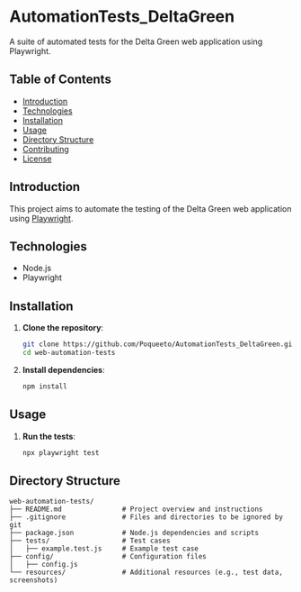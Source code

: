 # AutomationTests_DeltaGreen
A suite of automated tests for the Delta Green web application using Playwright.

## Table of Contents

- [Introduction](#introduction)
- [Technologies](#technologies)
- [Installation](#installation)
- [Usage](#usage)
- [Directory Structure](#directory-structure)
- [Contributing](#contributing)
- [License](#license)

## Introduction

This project aims to automate the testing of the Delta Green web application using [Playwright](https://playwright.dev/).

## Technologies

- Node.js
- Playwright

## Installation

1. **Clone the repository**:

    ```sh
    git clone https://github.com/Poqueeto/AutomationTests_DeltaGreen.git
    cd web-automation-tests
    ```

2. **Install dependencies**:

    ```sh
    npm install
    ```

## Usage

1. **Run the tests**:

    ```sh
    npx playwright test
    ```

## Directory Structure

```plaintext
web-automation-tests/
├── README.md               # Project overview and instructions
├── .gitignore              # Files and directories to be ignored by git
├── package.json            # Node.js dependencies and scripts
├── tests/                  # Test cases
│   ├── example.test.js     # Example test case
├── config/                 # Configuration files
│   ├── config.js
└── resources/              # Additional resources (e.g., test data, screenshots)
